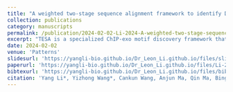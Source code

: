 ```yaml
---
title: "A weighted two-stage sequence alignment framework to identify DNA motifs from ChIP-exo data"
collection: publications
category: manuscripts
permalink: /publication/2024-02-02-Li-2024-A-weighted-two-stage-sequence-alignmen
excerpt: "TESA is a specialized ChIP-exo motif discovery framework that integrates sequencing coverage with a positional weighting scheme, a graph model, binomial statistics, and a novel “bookend” model to improve motif site prediction. Benchmarking on prokaryotic and eukaryotic datasets demonstrates its superior accuracy and robustness, representing a significant advancement in genomic analysis."
date: 2024-02-02
venue: 'Patterns'
slidesurl: 'https://yangli-bio.github.io/Dr_Leon_Li.github.io/files/slides1.pdf'
paperurl: 'https://yangli-bio.github.io/Dr_Leon_Li.github.io/files/Li-2024-A-weighted-two-stage-sequence-alignmen.pdf'
bibtexurl: 'https://yangli-bio.github.io/Dr_Leon_Li.github.io/files/bibtex1.bib'
citation: 'Yang Li*, Yizhong Wang*, Cankun Wang, Anjun Ma, Qin Ma, Bingqiang Liu. (2024). &quot;A weighted two-stage sequence alignment framework to identify DNA motifs from ChIP-exo data.&quot; <i>Patterns</i>. 5(3).'
---
```

